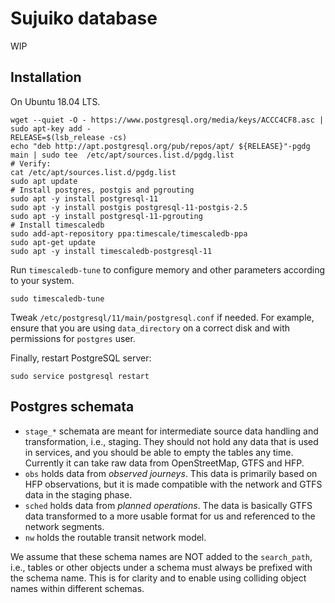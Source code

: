 # Sujuiko database

WIP

## Installation

On Ubuntu 18.04 LTS.

```
wget --quiet -O - https://www.postgresql.org/media/keys/ACCC4CF8.asc | sudo apt-key add -
RELEASE=$(lsb_release -cs)
echo "deb http://apt.postgresql.org/pub/repos/apt/ ${RELEASE}"-pgdg main | sudo tee  /etc/apt/sources.list.d/pgdg.list
# Verify:
cat /etc/apt/sources.list.d/pgdg.list
sudo apt update
# Install postgres, postgis and pgrouting
sudo apt -y install postgresql-11
sudo apt -y install postgis postgresql-11-postgis-2.5
sudo apt -y install postgresql-11-pgrouting
# Install timescaledb
sudo add-apt-repository ppa:timescale/timescaledb-ppa
sudo apt-get update
sudo apt -y install timescaledb-postgresql-11
```

Run `timescaledb-tune` to configure memory and other parameters according to your system.

```
sudo timescaledb-tune
```

Tweak `/etc/postgresql/11/main/postgresql.conf` if needed.
For example, ensure that you are using `data_directory` on a correct disk and with permissions for `postgres` user.

Finally, restart PostgreSQL server:

```
sudo service postgresql restart
```

## Postgres schemata

- `stage_*` schemata are meant for intermediate source data handling and transformation, i.e., staging.
  They should not hold any data that is used in services, and you should be able to empty the tables any time.
  Currently it can take raw data from OpenStreetMap, GTFS and HFP.
- `obs` holds data from *observed journeys*.
  This data is primarily based on HFP observations, but it is made compatible with the network and GTFS data in the staging phase.
- `sched` holds data from *planned operations*.
  The data is basically GTFS data transformed to a more usable
  format for us and referenced to the network segments.
- `nw` holds the routable transit network model.

We assume that these schema names are NOT added to the `search_path`, i.e., tables or other objects under a schema must always be prefixed with the schema name.
This is for clarity and to enable using colliding object names within different schemas.

